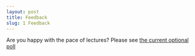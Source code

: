 ```yaml
---
layout: post
title: Feedback
slug: 1 Feedback
---
```


Are you happy with the pace of lectures? Please see [the current optional poll](https://pollev.com/bio3ss)

